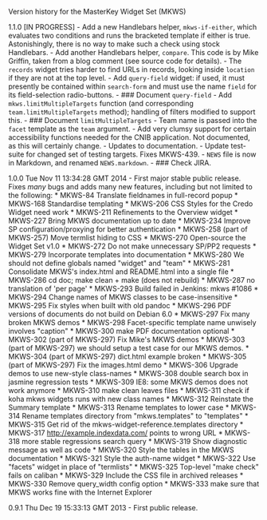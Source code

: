 Version history for the MasterKey Widget Set (MKWS)

1.1.0  [IN PROGRESS]
	- Add a new Handlebars helper, `mkws-if-either`, which evaluates
	  two conditions and runs the bracketed template if either is
	  true. Astonishingly, there is no way to make such a check
	  using stock Handlebars.
	- Add another Handlebars helper, `compare`. This code is by
	  Mike Griffin, taken from a blog comment (see source code for
	  details).
	- The `records` widget tries harder to find URLs in records,
	  looking inside `location` if they are not at the top level.
	- Add `query-field` widget: if used, it must presently be
	  contained within `search-form` and must use the name `field`
	  for its field-selection radio-buttons.
  	- ### Document `query-field`
	- Add `mkws.limitMultipleTargets` function (and corresponding
	  `team.limitMultipleTargets` method); handling of filters
	  modified to support this.
	- ### Document `limitMultipleTargets`
	- Team name is passed into the `facet` template as the `team`
	  argument.
	- Add very clumsy support for certain accessibility functions
	  needed for the CNIB application. Not documented, as this
	  will certainly change.
	- Updates to documentation.
	- Update test-suite for changed set of testing targets. Fixes
	  MKWS-439.
	- `NEWS` file is now in Markdown, and renamed `NEWS.markdown`.
	- ### Check JIRA.

1.0.0  Tue Nov 11 13:34:28 GMT 2014
	- First major stable public release. Fixes _many_ bugs and adds
	  many new features, including but not limited to the following:
	  * MKWS-84	Translate fieldnames in full-record popup
	  * MKWS-168	Standardise templating
	  * MKWS-206	CSS Styles for the Credo Widget need work
	  * MKWS-211	Refinements to the Overview widget
	  * MKWS-227	Bring MKWS documentation up to date
	  * MKWS-234	Improve SP configuration/proxying for better authentication
	  * MKWS-258	(part of MKWS-257) Move termlist hiding to CSS
	  * MKWS-270	Open-source the Widget Set v1.0
	  * MKWS-272	Do not make unnecessary SP/PP2 requests
	  * MKWS-279	Incorporate templates into documentation
	  * MKWS-280	We should not define globals named "widget" and "team"
	  * MKWS-281	Consolidate MKWS's index.html and README.html into a single file
	  * MKWS-286	cd doc; make clean + make (does not rebuild)
	  * MKWS-287	no translation of 'per page'
	  * MKWS-293	Build failed in Jenkins: mkws #1086
	  * MKWS-294	Change names of MKWS classes to be case-insensitive
	  * MKWS-295	Fix styles when built with old pandoc
	  * MKWS-296	PDF versions of documents do not build on Debian 6.0
	  * MKWS-297	Fix many broken MKWS demos
	  * MKWS-298	Facet-specific template name unwisely involves "caption"
	  * MKWS-300	make PDF documentation optional
	  * MKWS-302	(part of MKWS-297) Fix Mike's MKWS demos
	  * MKWS-303	(part of MKWS-297) we should setup a test case for our MKWS demos.
	  * MKWS-304	(part of MKWS-297) dict.html example broken
	  * MKWS-305	(part of MKWS-297) Fix the images.html demo
	  * MKWS-306	Upgrade demos to use new-style class-names
	  * MKWS-308	double search box in jasmine regression tests
	  * MKWS-309	IE8: some MKWS demos does not work anymore
	  * MKWS-310	make clean leaves files
	  * MKWS-311	check if koha mkws widgets runs with new class names
	  * MKWS-312	Reinstate the Summary template
	  * MKWS-313	Rename templates to lower case
	  * MKWS-314	Rename templates directory from "mkws.templates" to "templates"
	  * MKWS-315	Get rid of the mkws-widget-reference.templates directory
	  * MKWS-317	http://example.indexdata.com/ points to wrong URL
	  * MKWS-318	more stable regressions search query
	  * MKWS-319	Show diagnostic message as well as code
	  * MKWS-320	Style the tables in the MKWS documentation
	  * MKWS-321	Style the auth-name widget
	  * MKWS-322	Use "facets" widget in place of "termlists"
	  * MKWS-325	Top-level "make check" fails on caliban
	  * MKWS-329	Include the CSS file in archived releases
	  * MKWS-330	Remove query_width config option
	  * MKWS-333	make sure that MKWS works fine with the Internet Explorer

0.9.1  Thu Dec 19 15:33:13 GMT 2013
	- First public release.


